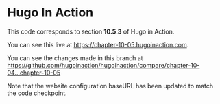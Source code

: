 Hugo In Action
===============

This code corresponds to section **10.5.3** of Hugo in Action.

You can see this live at https://chapter-10-05.hugoinaction.com.

You can see the changes made in this branch at https://github.com/hugoinaction/hugoinaction/compare/chapter-10-04...chapter-10-05

Note that the website configuration baseURL has been updated to match the code checkpoint.
